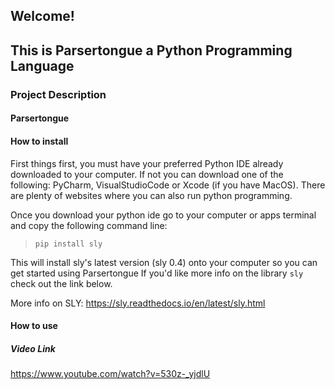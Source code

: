 ## Welcome!
## This is Parsertongue a Python Programming Language

### Project Description

#### Parsertongue

#### How to install
First things first, you must have your preferred Python IDE already downloaded to your computer. If not you can download one of the following: PyCharm, VisualStudioCode or Xcode (if you have MacOS). There are plenty of websites where you can also run python programming.

Once you download your python ide go to your computer or apps terminal and copy the following command line:
> `pip install sly` 

This will install sly's latest version (sly 0.4) onto your computer so you can get started using Parsertongue
If you'd like more info on the library `sly` check out the link below.

More info on SLY: https://sly.readthedocs.io/en/latest/sly.html


#### How to use

##### Video Link
https://www.youtube.com/watch?v=530z-_yjdlU
